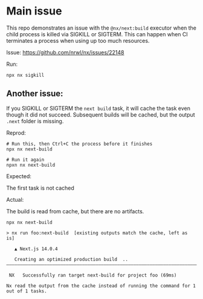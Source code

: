 # Main issue

This repo demonstrates an issue with the `@nx/next:build` executor when the child process is killed via SIGKILL or SIGTERM. This can happen when CI terminates a process when using up too much resources.

Issue: https://github.com/nrwl/nx/issues/22148

Run:

```
npx nx sigkill
```

## Another issue:

If you SIGKILL or SIGTERM the `next build` task, it will cache the task even though it did not succeed. Subsequent builds will be cached, but the output `.next` folder is missing.

Reprod:

```
# Run this, then Ctrl+C the process before it finishes
npx nx next-build

# Run it again
npxn nx next-build
```

Expected: 

The first task is not cached

Actual:

The build is read from cache, but there are no artifacts.

```
npx nx next-build

> nx run foo:next-build  [existing outputs match the cache, left as is]

   ▲ Next.js 14.0.4

   Creating an optimized production build  ..
——————————————————————————————————————————————————————————————————————————————————————————————————————————————————————————————————————————————————————————————————————————————————————————————————————————————————————————————————————————————————————————

 NX   Successfully ran target next-build for project foo (69ms)

Nx read the output from the cache instead of running the command for 1 out of 1 tasks.
```
